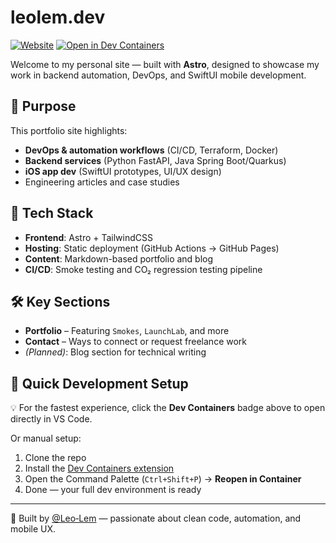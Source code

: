 # leolem.dev

[![Website](https://img.shields.io/badge/live-leolem.dev-green?style=flat-square&logo=github)](https://leolem.dev)
[![Open in Dev Containers](https://img.shields.io/static/v1?label=Dev%20Containers&message=Open&color=blue)](https://vscode.dev/redirect?url=vscode://ms-vscode-remote.remote-containers/cloneInVolume?url=https://github.com/leo-lem/leolem.dev.git)

Welcome to my personal site — built with **Astro**, designed to showcase my work in backend automation, DevOps, and SwiftUI mobile development.

## 🎯 Purpose

This portfolio site highlights:

- **DevOps & automation workflows** (CI/CD, Terraform, Docker)
- **Backend services** (Python FastAPI, Java Spring Boot/Quarkus)
- **iOS app dev** (SwiftUI prototypes, UI/UX design)
- Engineering articles and case studies

## 🧱 Tech Stack

- **Frontend**: Astro + TailwindCSS  
- **Hosting**: Static deployment (GitHub Actions → GitHub Pages)  
- **Content**: Markdown-based portfolio and blog  
- **CI/CD**: Smoke testing and CO₂ regression testing pipeline  

## 🛠 Key Sections

- **Portfolio** – Featuring `Smokes`, `LaunchLab`, and more  
- **Contact** – Ways to connect or request freelance work  
- *(Planned)*: Blog section for technical writing  

## 🚀 Quick Development Setup

💡 For the fastest experience, click the **Dev Containers** badge above to open directly in VS Code.

Or manual setup:

1. Clone the repo  
2. Install the [Dev Containers extension](https://marketplace.visualstudio.com/items?itemName=ms-vscode-remote.remote-containers)  
3. Open the Command Palette (`Ctrl+Shift+P`) → **Reopen in Container**  
4. Done — your full dev environment is ready

---

👤 Built by [@Leo‑Lem](https://github.com/leo-lem) — passionate about clean code, automation, and mobile UX.
